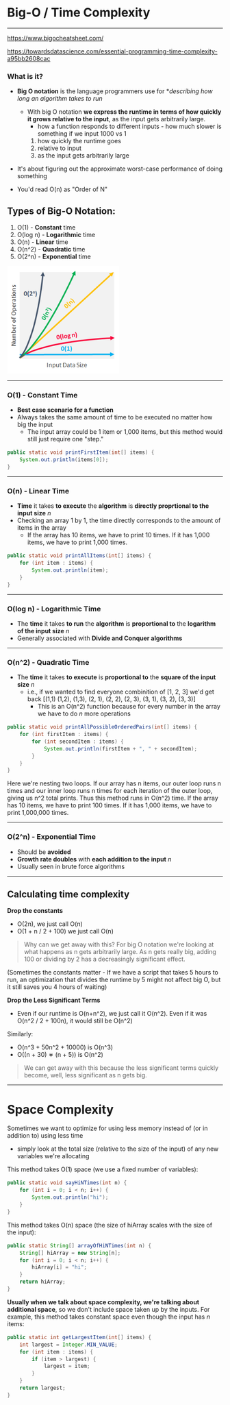 # Big-O / Time Complexity
--------
https://www.bigocheatsheet.com/

https://towardsdatascience.com/essential-programming-time-complexity-a95bb2608cac

### What is it?

-  **Big O notation** is the language programmers use for **describing how long an algorithm takes to run*
    -  With big O notation **we express the runtime in terms of how quickly it grows relative to the input**, as the input gets arbitrarily large. 
        -  how a function responds to different inputs - how much slower is something if we input 1000 vs 1
        1)  how quickly the runtime goes
        2)  relative to input
        3)  as the input gets arbitrarily large

-  It's about figuring out the approximate worst-case performance of doing something

-  You'd read O(n) as "Order of N"

## Types of Big-O Notation:

1)  O(1) - **Constant** time
2)  O(log n) - **Logarithmic** time
3)  O(n) - **Linear** time
4)  O(n^2) - **Quadratic** time
5)  O(2^n) - **Exponential** time

<img src="timeComplexityExplained.png" height="250">

---------------------

### O(1) - Constant Time
-  **Best case scenario for a function**
-  Always takes the same amount of time to be executed no matter how big the input
    -  The input array could be 1 item or 1,000 items, but this method would still just require one "step."

```java
public static void printFirstItem(int[] items) {
    System.out.println(items[0]);
}
```

----------------
### O(n) - Linear Time
- **Time** it takes **to execute** the **algorithm** is **directly proprtional to the input size** *n*
- Checking an array 1 by 1, the time directly corresponds to the amount of items in the array
    -  If the array has 10 items, we have to print 10 times. If it has 1,000 items, we have to print 1,000 times.


```java
public static void printAllItems(int[] items) {
    for (int item : items) {
        System.out.println(item);
    }
}
```

---------------
### O(log n) - Logarithmic Time
-  The **time** it takes **to run** the **algorithm** is **proportional to** the **logarithm of the input size** *n*
-  Generally associated with **Divide and Conquer algorithms**
---------------
### O(n^2) - Quadratic Time
-  The **time** it takes **to execute** is **proportional to** the **square of the input size** *n*
    -  i.e., if we wanted to find everyone combinition of [1, 2, 3] we'd get back [(1,1) (1,2), (1,3), (2, 1), (2, 2), (2, 3), (3, 1), (3, 2), (3, 3)]
        -  This is an O(n^2) function because for every number in the array we have to do *n* more operations

```java
public static void printAllPossibleOrderedPairs(int[] items) {
    for (int firstItem : items) {
        for (int secondItem : items) {
            System.out.println(firstItem + ", " + secondItem);
        }
    }
}
```
Here we're nesting two loops. If our array has n items, our outer loop runs n times and our inner loop runs n times for each iteration of the outer loop, giving us n^2 total prints. Thus this method runs in O(n^2) time. If the array has 10 items, we have to print 100 times. If it has 1,000 items, we have to print 1,000,000 times.

----------------
### O(2^n) - Exponential Time
-  Should be **avoided**
-  **Growth rate doubles** with **each addition to the input** *n*
-  Usually seen in brute force algorithms
----------------

## Calculating time complexity

**Drop the constants**
-  O(2n), we just call O(n)
-  O(1 + n / 2 + 100) we just call O(n)

>  Why can we get away with this? For big O notation we're looking at what happens as n gets arbitrarily large. As n gets really big, adding 100 or dividing by 2 has a decreasingly significant effect. 

(Sometimes the constants matter - If we have a script that takes 5 hours to run, an optimization that divides the runtime by 5 might not affect big O, but it still saves you 4 hours of waiting)

**Drop the Less Significant Terms**
- Even if our runtime is O(n+n^2), we just call it O(n^2). Even if it was O(n^2 / 2 + 100n), it would still be O(n^2)

Similarly:
-  O(n^3 + 50n^2 + 10000) is O(n^3)
-  O((n + 30) ∗ (n + 5)) is O(n^2)

>  We can get away with this because the less significant terms quickly become, well, less significant as n gets big. 

--------------------

# Space Complexity

Sometimes we want to optimize for using less memory instead of (or in addition to) using less time

-  simply look at the total size (relative to the size of the input) of any new variables we're allocating


This method takes O(1) space (we use a fixed number of variables): 

```java
public static void sayHiNTimes(int n) {
    for (int i = 0; i < n; i++) {
        System.out.println("hi");
    }
}
```
This method takes O(n) space (the size of hiArray scales with the size of the input): 

```java
public static String[] arrayOfHiNTimes(int n) {
    String[] hiArray = new String[n];
    for (int i = 0; i < n; i++) {
        hiArray[i] = "hi";
    }
    return hiArray;
}
```

**Usually when we talk about space complexity, we're talking about additional space**, so we don't include space taken up by the inputs. For example, this method takes constant space even though the input has *n* items: 

```java
public static int getLargestItem(int[] items) {
    int largest = Integer.MIN_VALUE;
    for (int item : items) {
        if (item > largest) {
            largest = item;
        }
    }
    return largest;
}
```
